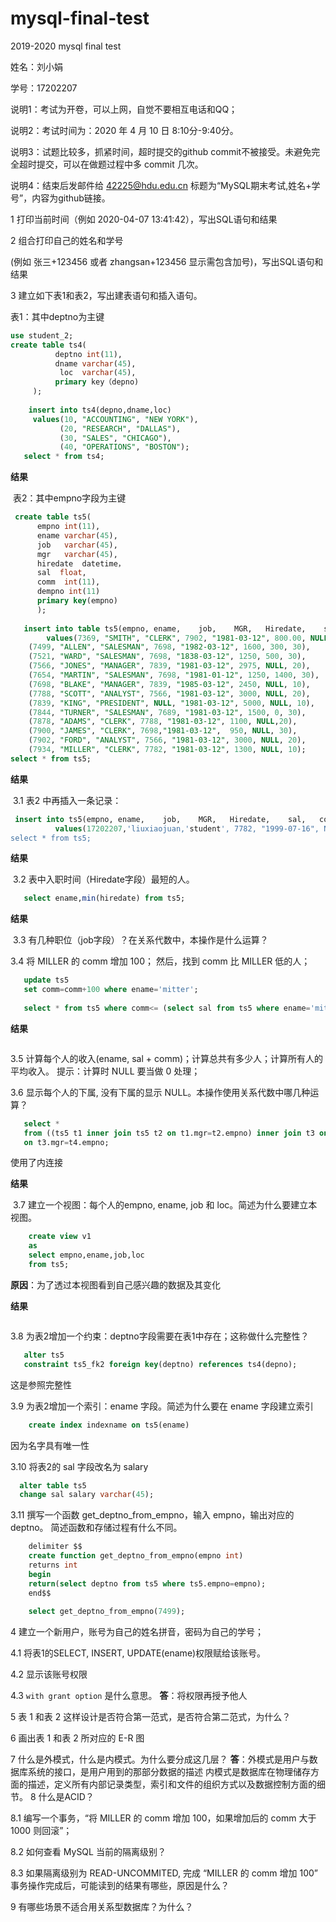 # mysql-final-test

2019-2020 mysql final test

姓名：刘小娟

学号：17202207

说明1：考试为开卷，可以上网，自觉不要相互电话和QQ；

说明2：考试时间为：2020 年 4 月 10 日 8:10分-9:40分。

说明3：试题比较多，抓紧时间，超时提交的github commit不被接受。未避免完全超时提交，可以在做题过程中多 commit 几次。

说明4：结束后发邮件给 42225@hdu.edu.cn 标题为“MySQL期末考试,姓名+学号”，内容为github链接。


1 打印当前时间（例如 2020-04-07 13:41:42），写出SQL语句和结果

2 组合打印自己的姓名和学号

(例如 张三+123456 或者 zhangsan+123456 显示需包含加号)，写出SQL语句和结果

3 建立如下表1和表2，写出建表语句和插入语句。

表1：其中deptno为主键
```sql
use student_2;
create table ts4(
          deptno int(11),
          dname varchar(45),  
           loc  varchar(45),
          primary key（depno)
     );
    
    insert into ts4(depno,dname,loc)
     values(10, "ACCOUNTING", "NEW YORK"),
           (20, "RESEARCH", "DALLAS"),
           (30, "SALES", "CHICAGO"),
           (40, "OPERATIONS", "BOSTON");
   select * from ts4;
```


**结果**


![]()
表2：其中empno字段为主键
```sql
 create table ts5(
      empno int(11),
      ename varchar(45),
      job   varchar(45),
      mgr   varchar(45),
      hiredate  datetime，
      sal  float,
      comm  int(11),
      dempno int(11)
      primary key(empno)
      );
      
   insert into table ts5(empno, ename,    job,    MGR,   Hiredate,    sal,   comm, deptno)
        values(7369, "SMITH", "CLERK", 7902, "1981-03-12", 800.00, NULL, 20),
	(7499, "ALLEN", "SALESMAN", 7698, "1982-03-12", 1600, 300, 30),
	(7521, "WARD", "SALESMAN", 7698, "1838-03-12", 1250, 500, 30),
	(7566, "JONES", "MANAGER", 7839, "1981-03-12", 2975, NULL, 20),
	(7654, "MARTIN", "SALESMAN", 7698, "1981-01-12", 1250, 1400, 30),
	(7698, "BLAKE", "MANAGER", 7839, "1985-03-12", 2450, NULL, 10),
	(7788, "SCOTT", "ANALYST", 7566, "1981-03-12", 3000, NULL, 20),
	(7839, "KING", "PRESIDENT", NULL, "1981-03-12", 5000, NULL, 10),
	(7844, "TURNER", "SALESMAN", 7689, "1981-03-12", 1500, 0, 30),
	(7878, "ADAMS", "CLERK", 7788, "1981-03-12", 1100, NULL,20),
	(7900, "JAMES", "CLERK", 7698,"1981-03-12",  950, NULL, 30),
	(7902, "FORD", "ANALYST", 7566, "1981-03-12", 3000, NULL, 20),
	(7934, "MILLER", "CLERK", 7782, "1981-03-12", 1300, NULL, 10);
select * from ts5;
```

**结果**


![]()
3.1 表2 中再插入一条记录：
```sql
 insert into ts5(empno, ename,    job,    MGR,   Hiredate,    sal,   comm, deptno)
          values(17202207,'liuxiaojuan,'student', 7782, "1999-07-16", NULL, NULL, 10);
select * from ts5;
```

**结果**


![]()
3.2 表中入职时间（Hiredate字段）最短的人。
```sql
   select ename,min(hiredate) from ts5;
```


**结果**


![]()
3.3 有几种职位（job字段）？在关系代数中，本操作是什么运算？

3.4 将 MILLER 的 comm 增加 100； 然后，找到 comm 比 MILLER 低的人；
```sql
   update ts5
   set comm=comm+100 where ename='mitter';
   
   select * from ts5 where comm<= (select sal from ts5 where ename='mitter');
```


**结果**


![]()


3.5 计算每个人的收入(ename, sal + comm)；计算总共有多少人；计算所有人的平均收入。 提示：计算时 NULL 要当做 0 处理； 

3.6 显示每个人的下属, 没有下属的显示 NULL。本操作使用关系代数中哪几种运算？
```sql
   select *
   from ((ts5 t1 inner join ts5 t2 on t1.mgr=t2.empno) inner join t3 on t2.mgr=t3.empno) inner join t4 
   on t3.mgr=t4.empno;
```
使用了内连接


**结果**


![]()
3.7 建立一个视图：每个人的empno, ename, job 和 loc。简述为什么要建立本视图。
```sql
    create view v1
    as
    select empno,ename,job,loc
    from ts5;
 ```
 **原因**：为了透过本视图看到自己感兴趣的数据及其变化
 
 
**结果**


![]()

3.8 为表2增加一个约束：deptno字段需要在表1中存在；这称做什么完整性？
```sql
   alter ts5
   constraint ts5_fk2 foreign key(deptno) references ts4(depno);
```
这是参照完整性


3.9 为表2增加一个索引：ename 字段。简述为什么要在 ename 字段建立索引
```sql
    create index indexname on ts5(ename)
```
因为名字具有唯一性


3.10 将表2的 sal 字段改名为 salary
```sql
  alter table ts5
  change sal salary varchar(45);
```

3.11 撰写一个函数 get_deptno_from_empno，输入 empno，输出对应的 deptno。 简述函数和存储过程有什么不同。
```sql
    delimiter $$
    create function get_deptno_from_empno(empno int)
    returns int
    begin
    return(select deptno from ts5 where ts5.empno=empno);
    end$$
    
    select get_deptno_from_empno(7499);
```


4 建立一个新用户，账号为自己的姓名拼音，密码为自己的学号；

4.1 将表1的SELECT, INSERT, UPDATE(ename)权限赋给该账号。

4.2 显示该账号权限

4.3 `with grant option` 是什么意思。
**答**：将权限再授予他人

5 表 1 和表 2 这样设计是否符合第一范式，是否符合第二范式，为什么？

6 画出表 1 和表 2 所对应的 E-R 图

7 什么是外模式，什么是内模式。为什么要分成这几层？
**答**：外模式是用户与数据库系统的接口，是用户用到的那部分数据的描述
        内模式是数据库在物理储存方面的描述，定义所有内部记录类型，索引和文件的组织方式以及数据控制方面的细节。
8 什么是ACID？

8.1 编写一个事务，“将 MILLER 的 comm 增加 100，如果增加后的 comm 大于 1000 则回滚”；

8.2 如何查看 MySQL 当前的隔离级别？

8.3 如果隔离级别为 READ-UNCOMMITED, 完成 “MILLER 的 comm 增加 100” 事务操作完成后，可能读到的结果有哪些，原因是什么？

9 有哪些场景不适合用关系型数据库？为什么？
